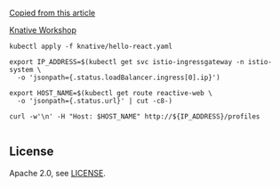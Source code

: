 

[Copied from this article](https://developer.okta.com/blog/2018/09/25/spring-webflux-websockets-react)

[Knative Workshop](https://docs.google.com/document/d/1QKjyWAJxZahQFUc8FkM_0gVtgDRUDgJq7zcJLiFjjjw/edit#)

```
kubectl apply -f knative/hello-react.yaml

export IP_ADDRESS=$(kubectl get svc istio-ingressgateway -n istio-system \
  -o 'jsonpath={.status.loadBalancer.ingress[0].ip}')

export HOST_NAME=$(kubectl get route reactive-web \
  -o 'jsonpath={.status.url}' | cut -c8-)

curl -w'\n' -H "Host: $HOST_NAME" http://${IP_ADDRESS}/profiles


```
## License

Apache 2.0, see [LICENSE](LICENSE).
